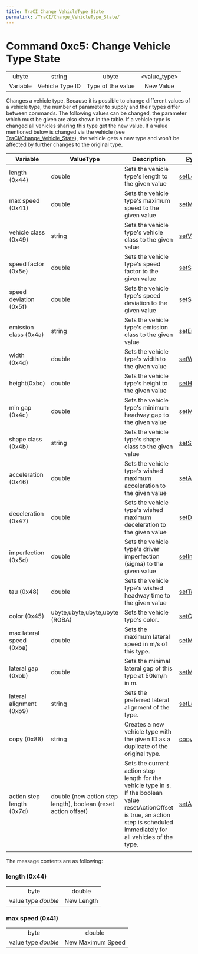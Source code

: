 ```yaml
---
title: TraCI Change VehicleType State
permalink: /TraCI/Change_VehicleType_State/
---
```


Command 0xc5: Change Vehicle Type State
=======================================

|          |                 |                   |              |
|:--------:|:---------------:|:-----------------:|:------------:|
|   ubyte  |      string     |       ubyte       | <value_type> |
| Variable | Vehicle Type ID | Type of the value |   New Value  |

Changes a vehicle type. Because it is possible to change different values of a vehicle type, the number of parameter to supply and their types differ between commands. The following values can be changed, the parameter which must be given are also shown in the table. If a vehicle type is changed all vehicles sharing this type get the new value. If a value mentioned below is changed via the vehicle (see [TraCI/Change_Vehicle_State](/TraCI/Change_Vehicle_State "wikilink")), the vehicle gets a new type and won't be affected by further changes to the original type.

| Variable                  | ValueType                                                      | Description                                                                                                                                                                          | [Python Method](/TraCI/Interfacing_TraCI_from_Python "wikilink")                                                        |
|---------------------------|----------------------------------------------------------------|--------------------------------------------------------------------------------------------------------------------------------------------------------------------------------------|-------------------------------------------------------------------------------------------------------------------------|
| length (0x44)             | double                                                         | Sets the vehicle type's length to the given value                                                                                                                                    | [setLength](http://www.sumo.dlr.de/daily/pydoc/traci._vehicletype.html#VehicleTypeDomain-setLength)                     |
| max speed (0x41)          | double                                                         | Sets the vehicle type's maximum speed to the given value                                                                                                                             | [setMaxSpeed](http://www.sumo.dlr.de/daily/pydoc/traci._vehicletype.html#VehicleTypeDomain-setMaxSpeed)                 |
| vehicle class (0x49)      | string                                                         | Sets the vehicle type's vehicle class to the given value                                                                                                                             | [setVehicleClass](http://www.sumo.dlr.de/daily/pydoc/traci._vehicletype.html#VehicleTypeDomain-setVehicleClass)         |
| speed factor (0x5e)       | double                                                         | Sets the vehicle type's speed factor to the given value                                                                                                                              | [setSpeedFactor](http://www.sumo.dlr.de/daily/pydoc/traci._vehicletype.html#VehicleTypeDomain-setSpeedFactor)           |
| speed deviation (0x5f)    | double                                                         | Sets the vehicle type's speed deviation to the given value                                                                                                                           | [setSpeedDeviation](http://www.sumo.dlr.de/daily/pydoc/traci._vehicletype.html#VehicleTypeDomain-setSpeedDeviation)     |
| emission class (0x4a)     | string                                                         | Sets the vehicle type's emission class to the given value                                                                                                                            | [setEmissionClass](http://www.sumo.dlr.de/daily/pydoc/traci._vehicletype.html#VehicleTypeDomain-setEmissionClass)       |
| width (0x4d)              | double                                                         | Sets the vehicle type's width to the given value                                                                                                                                     | [setWidth](http://www.sumo.dlr.de/daily/pydoc/traci._vehicletype.html#VehicleTypeDomain-setWidth)                       |
| height(0xbc)              | double                                                         | Sets the vehicle type's height to the given value                                                                                                                                    | [setHeight](http://www.sumo.dlr.de/daily/pydoc/traci._vehicletype.html#VehicleTypeDomain-setHeight)                     |
| min gap (0x4c)            | double                                                         | Sets the vehicle type's minimum headway gap to the given value                                                                                                                       | [setMinGap](http://www.sumo.dlr.de/daily/pydoc/traci._vehicletype.html#VehicleTypeDomain-setMinGap)                     |
| shape class (0x4b)        | string                                                         | Sets the vehicle type's shape class to the given value                                                                                                                               | [setShapeClass](http://www.sumo.dlr.de/daily/pydoc/traci._vehicletype.html#VehicleTypeDomain-setShapeClass)             |
| acceleration (0x46)       | double                                                         | Sets the vehicle type's wished maximum acceleration to the given value                                                                                                               | [setAccel](http://www.sumo.dlr.de/daily/pydoc/traci._vehicletype.html#VehicleTypeDomain-setAccel)                       |
| deceleration (0x47)       | double                                                         | Sets the vehicle type's wished maximum deceleration to the given value                                                                                                               | [setDecel](http://www.sumo.dlr.de/daily/pydoc/traci._vehicletype.html#VehicleTypeDomain-setDecel)                       |
| imperfection (0x5d)       | double                                                         | Sets the vehicle type's driver imperfection (sigma) to the given value                                                                                                               | [setImperfection](http://www.sumo.dlr.de/daily/pydoc/traci._vehicletype.html#VehicleTypeDomain-setImperfection)         |
| tau (0x48)                | double                                                         | Sets the vehicle type's wished headway time to the given value                                                                                                                       | [setTau](http://www.sumo.dlr.de/daily/pydoc/traci._vehicletype.html#VehicleTypeDomain-setTau)                           |
| color (0x45)              | ubyte,ubyte,ubyte,ubyte (RGBA)                                 | Sets the vehicle type's color.                                                                                                                                                       | [setColor](http://www.sumo.dlr.de/daily/pydoc/traci._vehicletype.html#VehicleTypeDomain-setColor)                       |
| max lateral speed (0xba)  | double                                                         | Sets the maximum lateral speed in m/s of this type.                                                                                                                                  | [setMaxSpeedLat](http://www.sumo.dlr.de/daily/pydoc/traci._vehicletype.html#VehicleTypeDomain-setMaxSpeedLat)           |
| lateral gap (0xbb)        | double                                                         | Sets the minimal lateral gap of this type at 50km/h in m.                                                                                                                            | [setMinGapLat](http://www.sumo.dlr.de/daily/pydoc/traci._vehicletype.html#VehicleTypeDomain-setMinGapLat)               |
| lateral alignment (0xb9)  | string                                                         | Sets the preferred lateral alignment of the type.                                                                                                                                    | [setLateralAlignment](http://www.sumo.dlr.de/daily/pydoc/traci._vehicletype.html#VehicleTypeDomain-setLateralAlignment) |
| copy (0x88)               | string                                                         | Creates a new vehicle type with the given ID as a duplicate of the original type.                                                                                                    | [copy](http://www.sumo.dlr.de/daily/pydoc/traci._vehicletype.html#VehicleTypeDomain-copy)                               |
| action step length (0x7d) | double (new action step length), boolean (reset action offset) | Sets the current action step length for the vehicle type in s. If the boolean value resetActionOffset is true, an action step is scheduled immediately for all vehicles of the type. | [setActionStepLength](http://www.sumo.dlr.de/daily/pydoc/traci._vehicle.html#VehicleDomain-setActionStepLength)         |
||

The message contents are as following:

### length (0x44)

|                     |            |
|:-------------------:|:----------:|
|         byte        |   double   |
| value type *double* | New Length |

### max speed (0x41)

|                     |                   |
|:-------------------:|:-----------------:|
|         byte        |       double      |
| value type *double* | New Maximum Speed |

